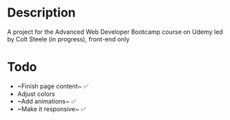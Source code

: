 # Description
A project for the Advanced Web Developer Bootcamp course on Udemy led by Colt Steele (in progress), front-end only

# Todo
* ~Finish page content~ :white_check_mark:
* Adjust colors
* ~Add animations~ :white_check_mark:
* ~Make it responsive~ :white_check_mark:
